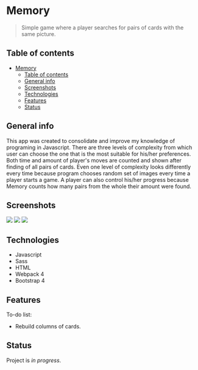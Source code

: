 # Memory
> Simple game where a player searches for pairs of cards with the same picture.

## Table of contents
- [Memory](#memory)
  - [Table of contents](#table-of-contents)
  - [General info](#general-info)
  - [Screenshots](#screenshots)
  - [Technologies](#technologies)
  - [Features](#features)
  - [Status](#status)

## General info
This app was created to consolidate and improve my knowledge of programing in Javascript.
There are three levels of complexity from which user can choose the one that is the most suitable for his/her preferences. Both time and amount of player's moves are counted and shown after finding of all pairs of cards.
Even one level of complexity looks differently every time because program chooses random set of images every time a player starts a game.
A player can also control his/her progress because Memory counts how many pairs from the whole their amount were found.

## Screenshots
<img src="screenshots/1.jpg">
<img src="screenshots/2.jpg">
<img src="screenshots/3.jpg">

## Technologies
* Javascript
* Sass
* HTML
* Webpack 4
* Bootstrap 4

## Features
To-do list:
* Rebuild columns of cards.

## Status
Project is _in progress_.
